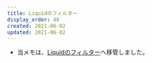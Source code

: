 ```yaml
---
title: Liquidのフィルター
display_order: 40
created: 2021-06-02
updated: 2021-06-02
---
```

- 当メモは、[Liquidのフィルター](https://thinktwice.tech/it/liquid/liquid_filters/)へ移管しました。